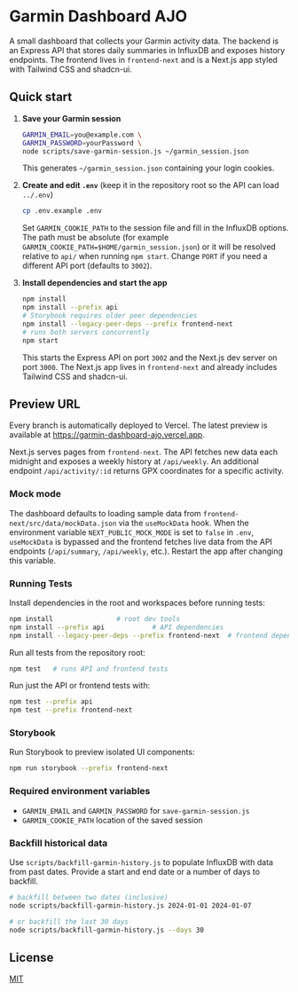 # Garmin Dashboard AJO

A small dashboard that collects your Garmin activity data. The backend is an Express API that stores daily summaries in InfluxDB and exposes history endpoints. The frontend lives in `frontend-next` and is a Next.js app styled with Tailwind CSS and shadcn-ui.

## Quick start

1. **Save your Garmin session**

   ```bash
   GARMIN_EMAIL=you@example.com \
   GARMIN_PASSWORD=yourPassword \
   node scripts/save-garmin-session.js ~/garmin_session.json
   ```

   This generates `~/garmin_session.json` containing your login cookies.

2. **Create and edit `.env`** (keep it in the repository root so the API can load `../.env`)

   ```bash
   cp .env.example .env
   ```

   Set `GARMIN_COOKIE_PATH` to the session file and fill in the InfluxDB
   options. The path must be absolute (for example
   `GARMIN_COOKIE_PATH=$HOME/garmin_session.json`) or it will be resolved
   relative to `api/` when running `npm start`. Change `PORT` if you need a
   different API port (defaults to `3002`).

3. **Install dependencies and start the app**

   ```bash
   npm install
   npm install --prefix api
   # Storybook requires older peer dependencies
   npm install --legacy-peer-deps --prefix frontend-next
   # runs both servers concurrently
   npm start
   ```

   This starts the Express API on port `3002` and the Next.js dev server on
   port `3000`. The Next.js app lives in `frontend-next` and already includes
   Tailwind CSS and shadcn-ui.

## Preview URL

Every branch is automatically deployed to Vercel. The latest preview is available at <https://garmin-dashboard-ajo.vercel.app>.

Next.js serves pages from `frontend-next`. The API fetches new data each midnight and exposes a weekly history at `/api/weekly`.
An additional endpoint `/api/activity/:id` returns GPX coordinates for a specific activity.

### Mock mode

The dashboard defaults to loading sample data from `frontend-next/src/data/mockData.json` via the
`useMockData` hook. When the environment variable `NEXT_PUBLIC_MOCK_MODE` is set to `false`
in `.env`, `useMockData` is bypassed and the frontend fetches live data from the API endpoints
(`/api/summary`, `/api/weekly`, etc.). Restart the app after changing this variable.

### Running Tests

Install dependencies in the root and workspaces before running tests:

```bash
npm install                # root dev tools
npm install --prefix api            # API dependencies
npm install --legacy-peer-deps --prefix frontend-next  # frontend dependencies
```

Run all tests from the repository root:

```bash
npm test   # runs API and frontend tests
```

Run just the API or frontend tests with:

```bash
npm test --prefix api
npm test --prefix frontend-next
```

### Storybook

Run Storybook to preview isolated UI components:

```bash
npm run storybook --prefix frontend-next
```


### Required environment variables

- `GARMIN_EMAIL` and `GARMIN_PASSWORD` for `save-garmin-session.js`
- `GARMIN_COOKIE_PATH` location of the saved session

### Backfill historical data

Use `scripts/backfill-garmin-history.js` to populate InfluxDB with data from
past dates. Provide a start and end date or a number of days to backfill.

```bash
# backfill between two dates (inclusive)
node scripts/backfill-garmin-history.js 2024-01-01 2024-01-07

# or backfill the last 30 days
node scripts/backfill-garmin-history.js --days 30
```

## License

[MIT](LICENSE)
